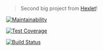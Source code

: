 >Second big project from [Hexlet](https://ru.hexlet.io)!

[![Maintainability](https://api.codeclimate.com/v1/badges/aff10bd86c2bb52b845a/maintainability)](https://codeclimate.com/github/MrBlackBear/project-lvl2-s225/maintainability)

[![Test Coverage](https://api.codeclimate.com/v1/badges/aff10bd86c2bb52b845a/test_coverage)](https://codeclimate.com/github/MrBlackBear/project-lvl2-s225/test_coverage)

[![Build Status](https://travis-ci.org/MrBlackBear/project-lvl2-s225.svg?branch=master)](https://travis-ci.org/MrBlackBear/project-lvl2-s225)